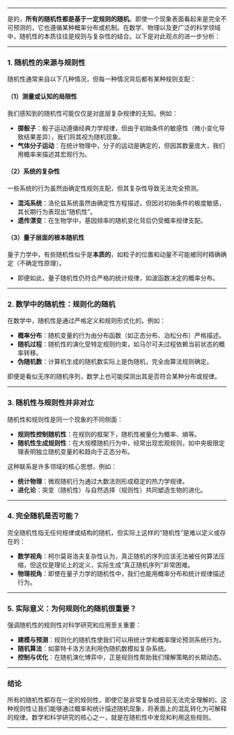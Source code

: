 
---

是的，**所有的随机性都是基于一定规则的随机**。即使一个现象表面看起来是完全不可预测的，它也遵循某种概率分布或机制。在数学、物理以及更广泛的科学领域中，随机性的本质往往是规则与复杂性的结合。以下是对此观点的进一步分析：

---

### 1. **随机性的来源与规则性**
随机性通常来自以下几种情况，但每一种情况背后都有某种规则支配：

#### （1）**测量或认知的局限性**
我们感知到的随机性可能仅仅是对底层复杂规律的无知。例如：
- **掷骰子**：骰子运动遵循经典力学规律，但由于初始条件的敏感性（微小变化导致结果差异），我们将其视为随机现象。
- **气体分子运动**：在统计物理中，分子的运动是确定的，但因其数量庞大，我们用概率来描述其宏观行为。

#### （2）**系统的复杂性**
一些系统的行为虽然由确定性规则支配，但其复杂性导致无法完全预测。
- **混沌系统**：洛伦兹系统虽然由确定性方程描述，但因对初始条件的极度敏感，其长期行为表现出“随机性”。
- **遗传漂变**：在生物学中，基因频率的随机变化背后仍受概率规律支配。

#### （3）**量子层面的根本随机性**
量子力学中，有些随机性似乎是**本质的**，如粒子的位置和动量不可能被同时精确确定（不确定性原理）。
- 即便如此，量子随机性仍符合严格的统计规律，如波函数决定的概率分布。

---

### 2. **数学中的随机性：规则化的随机**
在数学中，随机性是通过严格定义和规则形式化的。例如：
- **概率分布**：随机变量的行为由分布函数（如正态分布、泊松分布）严格描述。
- **随机过程**：随机性的演化受特定规则约束，如马尔可夫过程依赖当前状态的概率转移。
- **伪随机数**：计算机生成的随机数实际上是伪随机，完全由算法规则确定。

即便是看似无序的随机序列，数学上也可能探测出其是否符合某种分布或规律。

---

### 3. **随机性与规则性并非对立**
随机性和规则性是同一个现象的不同侧面：
- **规则性控制随机性**：在规则的框架下，随机性被量化为概率、熵等。
- **随机性生成规则性**：在大规模随机行为中，经常出现宏观规则，如中央极限定理表明独立随机变量的和趋向于正态分布。

这种联系是许多领域的核心思想，例如：
- **统计物理**：微观随机行为通过大数法则形成稳定的热力学规律。
- **进化论**：突变（随机性）与自然选择（规则性）共同塑造生物的进化。

---

### 4. **完全随机是否可能？**
完全随机性指无任何规律或结构的随机，但实际上这样的“随机性”是难以定义或存在的：
- **数学视角**：柯尔莫哥洛夫复杂性认为，真正随机的序列应该无法被任何算法压缩，但这仅是理论上的定义，实际生成“真正随机序列”非常困难。
- **物理视角**：即使在量子力学的随机性中，我们也能用概率分布和统计规律描述行为。

---

### 5. **实际意义：为何规则化的随机很重要？**
强调随机性的规则性对科学研究和应用至关重要：
- **建模与预测**：规则化的随机性使我们可以用统计学和概率理论预测系统行为。
- **随机算法**：如蒙特卡洛方法利用伪随机数模拟复杂系统。
- **控制与优化**：在随机演化博弈中，正是规则性帮助我们理解策略的长期动态。

---

### 结论
所有的随机性都存在一定的规则性，即使它是非常复杂或目前无法完全理解的。这种规则性让我们能够通过概率和统计描述随机现象，将表面上的混乱转化为可解释的规律。数学和科学研究的核心之一，就是在随机性中发现和利用这些规则。

---
